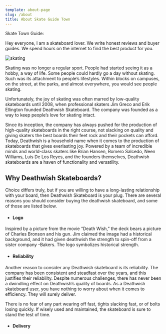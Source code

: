 ```yaml
---
template: about-page
slug: /about
title: About Skate Guide Town
---
```

Skate Town Guide:

Hey everyone, I am a skateboard lover. We write honest reviews and buyer guides. We spend hours on the internet to find the best product for you.



![skating](/assets/index.jpg "skating")

<!--StartFragment-->

Skating was no longer a regular sport. People had started seeing it as a hobby, a way of life. Some people could hardly go a day without skating. Such was its attachment to people’s lifestyles. Within blocks on campuses, on the street, at the parks, and almost everywhere, you would see people skating.

Unfortunately, the joy of skating was often marred by low-quality skateboards until 2008, when professional skaters Jim Greco and Erik Ellington founded Deathwish Skateboard. The company was founded as a way to keep people’s love for skating intact.

Since its inception, the company has always pushed for the production of high-quality skateboards in the right course, not slacking on quality and giving skaters the best boards their feet rock and their pockets can afford. Today, Deathwish is a household name when it comes to the production of skateboards that gives everlasting joy. Powered by a team of incredible minds and world-class skaters like Brian Hansen, Romero Salcedo, Neen Williams, Luis De Los Reyes, and the founders themselves, Deathwish skateboards are a haven of functionality and versatility.

## Why Deathwish Skateboards?

Choice differs truly, but if you are willing to have a long-lasting relationship with your board, then Deathwish Skateboard is your plug. There are several reasons you should consider buying the deathwish skateboard, and some of those are listed below.

* #### Logo

Inspired by a picture from the movie “Death Wish,” the deck bears a picture of Charles Bronson and his gun. Jim claimed the image had a historical background, and it had given deathwish the strength to spin-off from a sister company -Bakers. The logo symbolizes historical strength.

* #### Reliability

Another reason to consider any Deathwish skateboard is its reliability. The company has been consistent and steadfast over the years, and this justifies their reliability. Despite numerous challenges, there has never been a dwindling effect on Deathwish’s quality of boards. As a Deathwish skateboard user, you have nothing to worry about when it comes to efficiency. They will surely deliver.

There is no fear of any part wearing off fast, tights slacking fast, or of bolts losing quickly. If wisely used and maintained, the skateboard is sure to stand the test of time.

* #### Delivery

<!--EndFragment-->